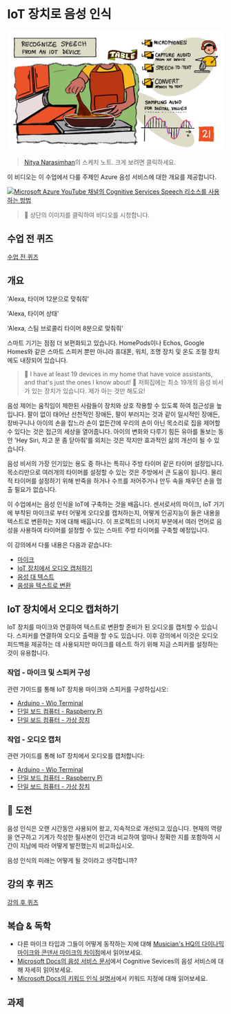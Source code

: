 # IoT 장치로 음성 인식

![A sketchnote overview of this lesson](../../../../sketchnotes/lesson-21.jpg)

> [Nitya Narasimhan](https://github.com/nitya)의 스케치 노트. 크게 보려면 클릭하세요.

이 비디오는 이 수업에서 다룰 주제인 Azure 음성 서비스에 대한 개요를 제공합니다.

[![Microsoft Azure YouTube 채널의 Cognitive Services Speech 리소스를 사용하는 방법](https://img.youtube.com/vi/iW0Fw0l3mrA/0.jpg)](https://www.youtube.com/watch?v=iW0Fw0l3mrA)

> 🎥 상단의 이미지를 클릭하여 비디오를 시청합니다.

## 수업 전 퀴즈

[수업 전 퀴즈](https://black-meadow-040d15503.1.azurestaticapps.net/quiz/41)

## 개요

'Alexa, 타이머 12분으로 맞춰줘'

'Alexa, 타이머 상태'

'Alexa, 스팀 브로콜리 타이머 8분으로 맞춰줘'

스마트 기기는 점점 더 보편화되고 있습니다. HomePods이나 Echos, Google Homes와 같은 스마트 스피커 뿐만 아니라 휴대폰, 워치, 조명 장치 및 온도 조절 장치에도 내장되어 있습니다.

> 💁 I have at least 19 devices in my home that have voice assistants, and that's just the ones I know about!
> 💁 저희집에는 최소 19개의 음성 비서가 있는 장치가 있습니다. 제가 아는 것만 해도요!

음성 제어는 움직임이 제한된 사람들이 장치와 상호 작용할 수 있도록 하여 접근성을 높입니다. 팔이 없이 태어난 선천적인 장애든, 팔이 부러지는 것과 같이 일시적인 장애든, 장바구니나 아이의 손을 잡느라 손이 없든간에 우리의 손이 아닌 목소리로 집을 제어할 수 있다는 것은 접근의 세상을 열어줍니다. 아이의 변화와 다루기 힘든 유아를 돌보는 동안 'Hey Siri, 차고 문 좀 닫아줘'를 외치는 것은 작지만 효과적인 삶의 개선이 될 수 있습니다.

음성 비서의 가장 인기있는 용도 중 하나는 특히나 주방 타이머 같은 타이머 설정입니다. 목소리만으로 여러개의 타이머를 설정할 수 있는 것은 주방에서 큰 도움이 됩니다. 물리적 타이머를 설정하기 위해 반죽을 하거나 수프를 저어주거나 만두 속을 채우던 손을 멈출 필요가 없습니다.

이 수업에서는 음성 인식을 IoT에 구축하는 것을 배웁니다. 센서로서의 마이크, IoT 기기에 부착된 마이크로 부터 어떻게 오디오를 캡처하는지, 어떻게 인공지능이 들은 내용을 텍스트로 변환하는 지에 대해 배웁니다. 이 프로젝트의 나머지 부분에서 여러 언어로 음성을 사용하여 타이머를 설정할 수 있는 스마트 주방 타이머를 구축할 예정입니다.

이 강의에서 다룰 내용은 다음과 같습니다:

- [마이크](#마이크)
- [IoT 장치에서 오디오 캡처하기](#IoT-장치에서-오디오-캡처하기)
- [음성 대 텍스트](#음성-대-텍스트)
- [음성을 텍스트로 변환](#음성을-텍스트로-변환)

## IoT 장치에서 오디오 캡처하기

IoT 장치를 마이크와 연결하여 텍스트로 변환할 준비가 된 오디오를 캡처할 수 있습니다. 스피커를 연결하여 오디오 출력을 할 수도 있습니다. 이후 강의에서 이것은 오디오 피드백을 제공하는 데 사용되지만 마이크를 테스트 하기 위해 지금 스피커를 설정하는 것이 유용합니다.

### 작업 - 마이크 및 스피커 구성

관련 가이드를 통해 IoT 장치용 마이크와 스피커를 구성하십시오:

- [Arduino - Wio Terminal](../wio-terminal-microphone.md)
- [단일 보드 컴퓨터 - Raspberry Pi](pi-microphone.ko.md)
- [단일 보드 컴퓨터 - 가상 장치](../virtual-device-microphone.md)

### 작업 - 오디오 캡처

관련 가이드를 통해 IoT 장치에서 오디오를 캡처합니다:

- [Arduino - Wio Terminal](../wio-terminal-audio.md)
- [단일 보드 컴퓨터 - Raspberry Pi](pi-audio.ko.md)
- [단일 보드 컴퓨터 - 가상 장치](../virtual-device-audio.md)

## 🚀 도전

음성 인식은 오랜 시간동안 사용되어 왔고, 지속적으로 개선되고 있습니다. 현재의 역량을 연구하고 기계가 작성한 필사본이 인간과 비교하여 얼마나 정확한 지를 포함하여 시간이 지남에 따라 어떻게 발전했는지 비교하십시오.

음성 인식의 미래는 어떻게 될 것이라고 생각합니까?

## 강의 후 퀴즈

[강의 후 퀴즈](https://black-meadow-040d15503.1.azurestaticapps.net/quiz/42)

## 복습 & 독학

- 다른 마이크 타입과 그들이 어떻게 동작하는 지에 대해 [Musician's HQ의 다이나믹 마이크와 콘덴서 마이크의 차이점](https://musicianshq.com/whats-the-difference-between-dynamic-and-condenser-microphones/)에서 읽어보세요.
- [Microsoft Docs의 음성 서비스 문서](https://docs.microsoft.com/azure/cognitive-services/speech-service/?WT.mc_id=academic-17441-jabenn)에서 Cognitive Sevices의 음성 서비스에 대해 자세히 읽어보세요.
- [Microsoft Docs의 키워드 인식 설명서](https://docs.microsoft.com/azure/cognitive-services/speech-service/keyword-recognition-overview?WT.mc_id=academic-17441-jabenn)에서 키워드 지정에 대해 읽어보세요.

## 과제

[](assignment.md)
